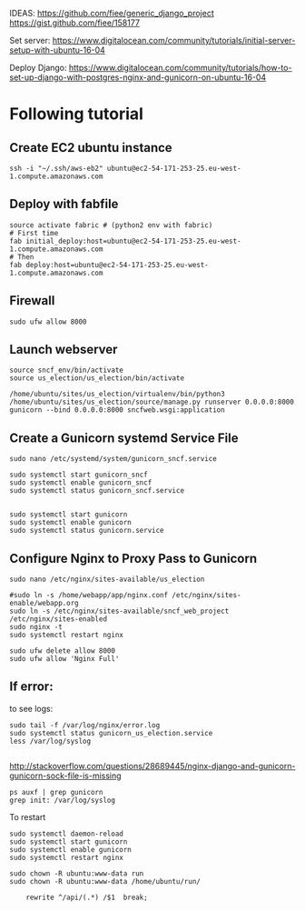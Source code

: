 IDEAS:
https://github.com/fiee/generic_django_project
https://gist.github.com/fiee/158177


Set server:
https://www.digitalocean.com/community/tutorials/initial-server-setup-with-ubuntu-16-04

Deploy Django:
https://www.digitalocean.com/community/tutorials/how-to-set-up-django-with-postgres-nginx-and-gunicorn-on-ubuntu-16-04

# Following tutorial

## Create EC2 ubuntu instance

```
ssh -i "~/.ssh/aws-eb2" ubuntu@ec2-54-171-253-25.eu-west-1.compute.amazonaws.com

```

## Deploy with fabfile
```
source activate fabric # (python2 env with fabric)
# First time
fab initial_deploy:host=ubuntu@ec2-54-171-253-25.eu-west-1.compute.amazonaws.com
# Then
fab deploy:host=ubuntu@ec2-54-171-253-25.eu-west-1.compute.amazonaws.com

```

## Firewall
```
sudo ufw allow 8000
```


## Launch webserver
```
source sncf_env/bin/activate
source us_election/us_election/bin/activate

/home/ubuntu/sites/us_election/virtualenv/bin/python3 /home/ubuntu/sites/us_election/source/manage.py runserver 0.0.0.0:8000
gunicorn --bind 0.0.0.0:8000 sncfweb.wsgi:application
```

## Create a Gunicorn systemd Service File
```
sudo nano /etc/systemd/system/gunicorn_sncf.service
```

```
sudo systemctl start gunicorn_sncf
sudo systemctl enable gunicorn_sncf
sudo systemctl status gunicorn_sncf.service


sudo systemctl start gunicorn
sudo systemctl enable gunicorn
sudo systemctl status gunicorn.service
```

## Configure Nginx to Proxy Pass to Gunicorn

```
sudo nano /etc/nginx/sites-available/us_election
```

```
#sudo ln -s /home/webapp/app/nginx.conf /etc/nginx/sites-enable/webapp.org
sudo ln -s /etc/nginx/sites-available/sncf_web_project /etc/nginx/sites-enabled
sudo nginx -t
sudo systemctl restart nginx

sudo ufw delete allow 8000
sudo ufw allow 'Nginx Full'
```


## If error:
to see logs:
```
sudo tail -f /var/log/nginx/error.log
sudo systemctl status gunicorn_us_election.service
less /var/log/syslog


```
http://stackoverflow.com/questions/28689445/nginx-django-and-gunicorn-gunicorn-sock-file-is-missing
```
ps auxf | grep gunicorn
grep init: /var/log/syslog

```

To restart
```
sudo systemctl daemon-reload
sudo systemctl start gunicorn
sudo systemctl enable gunicorn
sudo systemctl restart nginx
```

```
sudo chown -R ubuntu:www-data run
sudo chown -R ubuntu:www-data /home/ubuntu/run/
```

```
    rewrite ^/api/(.*) /$1  break;
```
